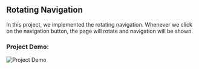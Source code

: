 ## Rotating Navigation
In this project, we implemented the rotating navigation. Whenever we click on the navigation button, the page will rotate and navigation will be shown.

### Project Demo:
![Project Demo](https://github.com/milan-vishnoi/50-Days-50-Projects/tree/main/3.%20Rotating%20Navigation/demo.gif)